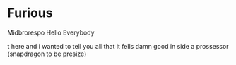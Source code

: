 # Furious
Midbrorespo
Hello Everybody

t here and i wanted to tell you all that it fells damn good in side a prossessor 
(snapdragon to be presize)
